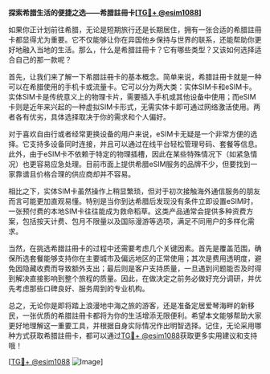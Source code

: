 **探索希腊生活的便捷之选——希腊註冊卡[[TG💪+ @esim1088](https://t.me/s/esim1088)]**

如果你正计划前往希腊，无论是短期旅行还是长期居住，拥有一张合适的希腊註冊卡都显得尤为重要。它不仅能够让你在异国他乡保持与世界的联系，还能帮助你更好地融入当地的生活。那么，什么是希腊註冊卡？它有哪些类型？又该如何选择适合自己的那一款呢？

首先，让我们来了解一下希腊註冊卡的基本概念。简单来说，希腊註冊卡就是一种可以在希腊使用的手机卡或流量卡。它可以分为两大类：实体SIM卡和eSIM卡。实体SIM卡是传统意义上的物理卡片，需要插入手机或其他设备中使用；而eSIM卡则是近年来兴起的一种虚拟SIM卡形式，无需实体卡即可通过网络激活使用。两者各有优劣，具体选择取决于你的需求和个人偏好。

对于喜欢自由行或者经常更换设备的用户来说，eSIM卡无疑是一个非常方便的选择。它支持多设备同时连接，并且可以通过在线平台轻松管理号码、套餐等信息。此外，由于eSIM卡不依赖于特定的物理插槽，因此在某些特殊情况下（如紧急情况）也更容易应急处理。目前市面上提供希腊eSIM服务的品牌不少，但要找到一家靠谱且价格合理的供应商却并不容易。

相比之下，实体SIM卡虽然操作上稍显繁琐，但对于初次接触海外通信服务的朋友而言可能更加直观易懂。特别是当你到达希腊后发现没有条件立即设置eSIM时，一张预付费的本地SIM卡往往能成为救命稻草。这类产品通常会提供多种资费方案，包括按天计费、包月不限量以及国际漫游等选项，满足不同用户的多样化需求。

当然，在挑选希腊註冊卡的过程中还需要考虑几个关键因素。首先是覆盖范围，确保所选套餐能够支持你在主要城市及偏远地区的正常使用；其次是费用透明度，避免因隐藏收费而导致额外支出；最后则是客户支持质量，一旦遇到问题能否及时得到解决直接影响到整个旅程的质量。因此，在做决定之前务必做好充分调研，并优先考虑那些口碑良好、服务周到的专业机构。

总之，无论你是即将踏上浪漫地中海之旅的游客，还是准备定居爱琴海畔的新移民，一张优质的希腊註冊卡都将为你的生活增添无限便利。希望本文能够帮助大家更好地理解这一重要工具，并根据自身实际情况作出明智选择。记住，无论采用哪种方式获取希腊註冊卡，都可以通过[TG💪+ @esim1088](https://t.me/s/esim1088)获取更多实用建议和支持哦！

[[TG💪+ @esim1088](https://t.me/s/esim1088) ![Image](https://i.postimg.cc/4NQfJmqS/Snipaste-2025-05-13-00-14-12.png)]